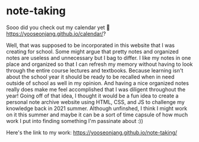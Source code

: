 # note-taking 
Sooo did you check out my calendar yet 📅 https://yooseonjang.github.io/calendar/?

Well, that was supposed to be incorporated in this website that I was creating for school. Some might argue that pretty notes and organized notes are useless and unnecessary but I bag to differ. I like my notes in one place and organized so that I can refresh my memory without having to look through the entire course lectures and textbooks. Because learning isn't about the school year it should be ready to be recalled when in need outside of school as well in my opinion. And having a nice organized notes really does make me feel accomplished that I was diligent throughout the year! Going off of that idea, I thought it would be a fun idea to create a personal note archive website using HTML, CSS, and JS to challenge my knowledge back in 2021 summer. Although unfinshed, I think I might work on it this summer and maybe it can be a sort of time capsule of how much work I put into finding something I'm passinate about :))

Here's the link to my work: https://yooseonjang.github.io/note-taking/
